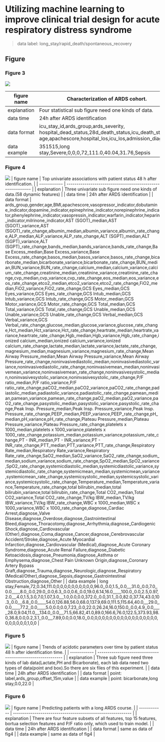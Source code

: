 # Utilizing machine learning to improve clinical trial design for acute respiratory distress syndrome
> data label: long_stay/rapid_death/spontaneous_recovery

## Figure
### Figure 3
![](https://github.com/SweeneyLi/ards/raw/master/static/img/fig3.png)

| figure name  | Characterization of ARDS cohort.                             |
| ------------ | ------------------------------------------------------------ |
| explanation  | Four statistical sub figure need one kinds of data.          |
| data time    | 24h after ARDS identification                                |
| data format  | icu_stay_id,ards_group,ards_severity,<br />hospital_dead_status,28d_death_status,icu_death_status,<br />age,apachescore,hospital_los,icu_los,admission_diagnosis |
| data example | 351515,long stay,Severe,0,0,0,72,111.0,40.04,31.76,Sepsis    |

### Figure 4
![](https://github.com/SweeneyLi/ards/raw/master/static/img/fig4.png)
| figure name  | Top univariate associations with patient status 48 h after identification. |
| ------------ | ------------------------------------------------------------ |
| explanation  | Three univariate sub figure need one kinds of data.(58 dynamic features) |
| data time    | 24h after ARDS identification                                |
| data format  | ards_group,gender,age,BMI,apachescore,vasopressor_indicator,dobutamine_indicator,dopamine_indicator,epinephrine_indicator,norepinephrine_indicator,phenylephrine_indicator,vasopressin_indicator,warfarin_indicator,heparin_indicator,milrinone_indicator,AST (SGOT)_median,AST (SGOT)_variance,AST (SGOT)_rate_change,albumin_median,albumin_variance,albumin_rate_change,ALP_median,ALP_variance,ALP_rate_change,ALT (SGPT)_median,ALT (SGPT)_variance,ALT (SGPT)_rate_change,bands_median,bands_variance,bands_rate_change,Base Excess_median,Base Excess_variance,Base Excess_rate_change,basos_median,basos_variance,basos_rate_change,bicarbonate_median,bicarbonate_variance,bicarbonate_rate_change,BUN_median,BUN_variance,BUN_rate_change,calcium_median,calcium_variance,calcium_rate_change,creatinine_median,creatinine_variance,creatinine_rate_change,cvp_median,cvp_variance,cvp_rate_change,eos_median,eos_variance,eos_rate_change,etco2_median,etco2_variance,etco2_rate_change,FiO2_median,FiO2_variance,FiO2_rate_change,GCS Eyes_median,GCS Eyes_variance,GCS Eyes_rate_change,GCS Intub_median,GCS Intub_variance,GCS Intub_rate_change,GCS Motor_median,GCS Motor_variance,GCS Motor_rate_change,GCS Total_median,GCS Total_variance,GCS Total_rate_change,GCS Unable_median,GCS Unable_variance,GCS Unable_rate_change,GCS Verbal_median,GCS Verbal_variance,GCS Verbal_rate_change,glucose_median,glucose_variance,glucose_rate_change,Hct_median,Hct_variance,Hct_rate_change,heartrate_median,heartrate_variance,heartrate_rate_change,Hgb_median,Hgb_variance,Hgb_rate_change,ionized calcium_median,ionized calcium_variance,ionized calcium_rate_change,lactate_median,lactate_variance,lactate_rate_change,magnesium_median,magnesium_variance,magnesium_rate_change,Mean Airway Pressure_median,Mean Airway Pressure_variance,Mean Airway Pressure_rate_change,noninvasivediastolic_median,noninvasivediastolic_variance,noninvasivediastolic_rate_change,noninvasivemean_median,noninvasivemean_variance,noninvasivemean_rate_change,noninvasivesystolic_median,noninvasivesystolic_variance,noninvasivesystolic_rate_change,P/F ratio_median,P/F ratio_variance,P/F ratio_rate_change,paCO2_median,paCO2_variance,paCO2_rate_change,padiastolic_median,padiastolic_variance,padiastolic_rate_change,pamean_median,pamean_variance,pamean_rate_change,paO2_median,paO2_variance,paO2_rate_change,pasystolic_median,pasystolic_variance,pasystolic_rate_change,Peak Insp. Pressure_median,Peak Insp. Pressure_variance,Peak Insp. Pressure_rate_change,PEEP_median,PEEP_variance,PEEP_rate_change,pH_median,pH_variance,pH_rate_change,Plateau Pressure_median,Plateau Pressure_variance,Plateau Pressure_rate_change,platelets x 1000_median,platelets x 1000_variance,platelets x 1000_rate_change,potassium_median,potassium_variance,potassium_rate_change,PT - INR_median,PT - INR_variance,PT - INR_rate_change,PTT_median,PTT_variance,PTT_rate_change,Respiratory Rate_median,Respiratory Rate_variance,Respiratory Rate_rate_change,SaO2_median,SaO2_variance,SaO2_rate_change,sodium_median,sodium_variance,sodium_rate_change,SpO2_median,SpO2_variance,SpO2_rate_change,systemicdiastolic_median,systemicdiastolic_variance,systemicdiastolic_rate_change,systemicmean_median,systemicmean_variance,systemicmean_rate_change,systemicsystolic_median,systemicsystolic_variance,systemicsystolic_rate_change,Temperature_median,Temperature_variance,Temperature_rate_change,total bilirubin_median,total bilirubin_variance,total bilirubin_rate_change,Total CO2_median,Total CO2_variance,Total CO2_rate_change,TV/kg IBW_median,TV/kg IBW_variance,TV/kg IBW_rate_change,WBC x 1000_median,WBC x 1000_variance,WBC x 1000_rate_change,diagnose_Cardiac Arrest,diagnose_Valve Disease,diagnose_Overdose,diagnose_Gastrointestinal Bleed,diagnose_Thoracotomy,diagnose_Arrhythmia,diagnose_Cardiogenic Shock,diagnose_Cardiovascular (Other),diagnose_Coma,diagnose_Cancer,diagnose_Cerebrovascular Accident/Stroke,diagnose_Acute Myocardial Infarction,diagnose_Cardiovascular (Medical),diagnose_Acute Coronary Syndrome,diagnose_Acute Renal Failure,diagnose_Diabetic Ketoacidosis,diagnose_Pneumonia,diagnose_Asthma or Emphysema,diagnose_Chest Pain Unknown Origin,diagnose_Coronary Artery Bypass Graft,diagnose_Trauma,diagnose_Neurologic,diagnose_Respiratory (Medical/Other),diagnose_Sepsis,diagnose_Gastrointestinal Obstruction,diagnose_Other |
| data example | long stay,Female,72,0.34,111.0,0,0,0,0,0,0,0,0,0,0,96.0,,0.0,1.5,,0.0,,,,31.0,,0.0,7.0,,0.0,,,,,,,8.0,,0.0,29.0,,0.0,6.3,,0.0,0.6,,0.0,19.0,6.14,16.0,,,,,,,100.0,,0.0,2.5,0.97,2.0,,,,4.0,1.5,3.0,7.0,1.07,3.0,,,,1.0,0.0,0.0,372.0,,0.0,31.1,,0.0,82.0,37.74,43.0,10.3,,0.0,,,,6.8,,0.0,,,,,,,54.0,126.88,56.0,68.0,137.9,69.0,111.5,115.64,40.0,,,,29.0,,0.0,,,,,,,77.2,,0.0,,,,,,,5.0,0.0,0.0,7.23,,0.0,22.0,26.24,16.0,150.0,,0.0,4.9,,0.0,,,,,,,28.0,9.04,11.0,,,,134.0,,0.0,,,,71.5,66.82,41.0,89.0,166.6,76.0,122.5,373.93,98.0,36.8,0.0,0.2,3.1,,0.0,,,,7.89,0.0,0.0,18.0,,0.0,0,0,0,0,0,0,0,0,0,0,0,0,0,0,0,0,0,0,0,0,0,0,0,1,0,0 |

### Figure 5
![](https://github.com/SweeneyLi/ards/raw/master/static/img/fig5.png)
| figure name  | Trends of acidotic parameters over time by patient status 48 h after identification time. |
| ------------ | ------------------------------------------------------------ |
| explanation  | Three sub figure need three kinds of lab data(Lactate,PH and Bicarbonate), each lab data need two types of data(point and box).So there are six files of this experiment. |
| data time    | 24h after ARDS identification                                |
| data format  | point: label,ards_group,offset_15m,value                     |
| data example | point: bicarbonate,long stay,0.0,22.0                        |
### Figure 6
![](https://github.com/SweeneyLi/ards/raw/master/static/img/fig6.png)
| figure name  | Predicting patients with a long ARDS course.                 |
| ------------ | ------------------------------------------------------------ |
| explanation  | There are four feature subsets of all features, top 15 features, bortua selection features and P/F ratio only, which used to train model. |
| data time    | 24h after ARDS identification                                |
| data format  | same as data of fig4                                         |
| data example | same as data of fig4                                         |